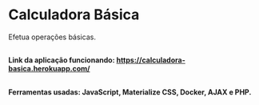 # Calculadora Básica
Efetua operações básicas.
##
#### Link da aplicação funcionando: https://calculadora-basica.herokuapp.com/
##
#### Ferramentas usadas: JavaScript, Materialize CSS, Docker, AJAX e PHP.
